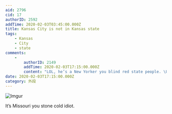 ```yaml
---
aid: 2796
cid: 17
authorID: 2592
addTime: 2020-02-03T03:45:00.000Z
title: Kansas City is not in Kansas state
tags:
    - Kansas
    - City
    - state
comments:
    -
        authorID: 2149
        addTime: 2020-02-03T17:15:00.000Z
        content: "LOL, he’s a New Yorker you blind red state people. \U0001F602"
date: 2020-02-03T17:15:00.000Z
category: 外段
---
```


![Imgur](https://i.imgur.com/bSgS0fg.jpg)

It’s Missouri you stone cold idiot.
